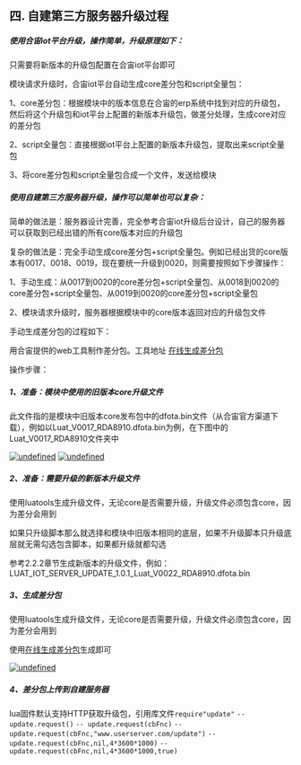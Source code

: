## 四. 自建第三方服务器升级过程



##### 使用合宙iot平台升级，操作简单，升级原理如下：

只需要将新版本的升级包配置在合宙iot平台即可

模块请求升级时，合宙iot平台自动生成core差分包和script全量包：

1、core差分包：根据模块中的版本信息在合宙的erp系统中找到对应的升级包，然后将这个升级包和iot平台上配置的新版本升级包，做差分处理，生成core对应的差分包

2、script全量包：直接根据iot平台上配置的新版本升级包，提取出来script全量包

3、将core差分包和script全量包合成一个文件，发送给模块





##### 使用自建第三方服务器升级，操作可以简单也可以复杂：

简单的做法是：服务器设计完善，完全参考合宙iot升级后台设计，自己的服务器可以获取到已经出错的所有core版本对应的升级包

复杂的做法是：完全手动生成core差分包+script全量包。例如已经出货的core版本有0017、0018、0019，现在要统一升级到0020，则需要按照如下步骤操作：

1、手动生成：从0017到0020的core差分包+script全量包、从0018到0020的core差分包+script全量包、从0019到0020的core差分包+script全量包

2、模块请求升级时，服务器根据模块中的core版本返回对应的升级包文件





手动生成差分包的过程如下：

用合宙提供的web工具制作差分包。工具地址
[在线生成差分包](http://doc.openluat.com/chafen "在线生成差分包")

操作步骤：

##### 1、准备：模块中使用的旧版本core升级文件

此文件指的是模块中旧版本core发布包中的dfota.bin文件（从合宙官方渠道下载），例如以Luat_V0017_RDA8910.dfota.bin为例，在下图中的Luat_V0017_RDA8910文件夹中

[![undefined](http://openluat-luatcommunity.oss-cn-hangzhou.aliyuncs.com/images/20201111100528755_image-20201110184002285.png "undefined")](undefined "undefined")
[![undefined](http://openluat-luatcommunity.oss-cn-hangzhou.aliyuncs.com/images/20201111100545897_image-20201110184024955.png "undefined")](undefined "undefined")



##### 2、准备：需要升级的新版本升级文件

使用luatools生成升级文件，无论core是否需要升级，升级文件必须包含core，因为差分会用到

如果只升级脚本那么就选择和模块中旧版本相同的底层，如果不升级脚本只升级底层就无需勾选包含脚本，如果都升级就都勾选

参考2.2.2章节生成新版本的升级文件，例如：LUAT_IOT_SERVER_UPDATE_1.0.1_Luat_V0022_RDA8910.dfota.bin

##### 3、生成差分包

使用luatools生成升级文件，无论core是否需要升级，升级文件必须包含core，因为差分会用到

使用[在线生成差分包](http://doc.openluat.com/chafen "在线生成差分包")生成即可

[![undefined](http://openluat-luatcommunity.oss-cn-hangzhou.aliyuncs.com/images/20201111100630770_image-20201110185123797.png "undefined")](undefined "undefined")

##### 4、差分包上传到自建服务器

lua固件默认支持HTTP获取升级包，引用库文件`require"update"`
`-- update.request()`
`-- update.request(cbFnc)`
`-- update.request(cbFnc,"www.userserver.com/update")`
`-- update.request(cbFnc,nil,4*3600*1000)`
`-- update.request(cbFnc,nil,4*3600*1000,true)`


